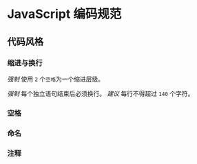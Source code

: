 # JavaScript 编码规范

## 代码风格

### 缩进与换行
*强制* 使用 `2` 个`空格`为一个缩进层级。

*强制* 每个独立语句结束后必须换行。
*建议* 每行不得超过 `140` 个字符。

### 空格

### 命名

### 注释